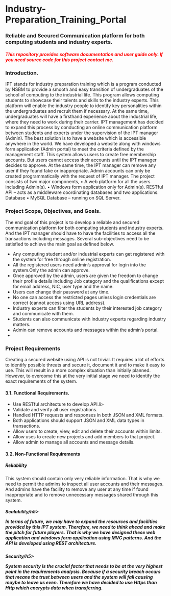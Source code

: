 # Industry-Preparation_Training_Portal

<h3>Reliable and Secured Communication platform for both computing students and industry experts. </h3>
<h5 style="color:red">This repository provides software documentation and user guide only. If you need source code for this project contact me.</h5>


<h3>Introduction.</h3>

<p>IPT stands for industry preparation training which is a program conducted by NSBM to provide a smooth and easy transition of undergraduates of the school of computing to the industrial life. This program allows computing students to showcase their talents and skills to the industry experts. This platform will enable the industry people to identify key personalities within the undergraduates and recruit them if necessary. At the same time, undergraduates will have a firsthand experience about the industrial life, where they need to work during their carrier.
IPT management has decided to expand this process by conducting an online communication platform between students and experts under the supervision of the IPT manager (Admin). The best solution is to have a website which is accessible anywhere in the world. We have developed a website along with windows form application (Admin portal) to meet the criteria defined by the management staff. This system allows users to create free membership accounts. But users cannot access their accounts until the IPT manager decides to approve. At the same time, the IPT manager can remove any user if they found fake or inappropriate. Admin accounts can only be created programmatically with the request of IPT manager.
The project consists of two major components, • A web platform for all the users including Admin(s). • Windows form application only for Admin(s).
RESTful API – acts as a middleware coordinating databases and two applications.
Database • MySQL Database – running on SQL Server.<p>

<h3>Project Scope, Objectives, and Goals.</h3>
  
<p>The end goal of this project is to develop a reliable and secured communication platform for both computing students and industry experts. And the IPT manager should have to have the facilities to access all the transactions including messages. Several sub-objectives need to be satisfied to achieve the main goal as defined below.<p>
  
  <ul>
  <li>Any computing student and/or industrial experts can get registered with the system for free through online registration.</li>
  <li>All the registered users need admin’s approval for login into the system.Only the admin can approve.</li>
  <li>Once approved by the admin, users are given the freedom to change their profile details including Job category and the qualifications except for email address, NIC, user type and the name.</li>
  <li>Users can change their password at any time.</li>
  <li>No one can access the restricted pages unless login credentials are correct (cannot access using URL address).</li>
  <li>Industry experts can filter the students by their interested job category and communicate with them.</li>
  <li>Students can also communicate with industry experts regarding industry matters.</li>
  <li>Admin can remove accounts and messages within the admin’s portal.<li>
</ul>

<h3>Project Requirements</h3>
<p>Creating a secured website using API is not trivial. It requires a lot of efforts to identify possible threats and secure it, document it and to make it easy to use. This will result in a more complex situation than initially planned. However, to overcome this at the very initial stage we need to identify the exact requirements of the system.<p>
<h4>3.1. Functional Requirements.</h4>
  
<ul>
  <li>Use RESTful architecture to develop API.li>
  <li>Validate and verify all user registrations.</li>
  <li>Handled HTTP requests and responses in both JSON and XML formats.</li>
  <li>Both applications should support JSON and XML data types in transactions.</li>
  <li>Allow users to create, view, edit and delete their accounts within limits.</li>
  <li>Allow uses to create new projects and add members to that project.</li>
  <li>Allow admin to manage all accounts and message details.</li>
</ul>

<h4>3.2. Non-Functional Requirements</h4>
<h5>Reliability</h5>
<p>This system should contain only very reliable information. That is why we need to permit the admins to inspect all user accounts and their messages. And admins have the facility to remove any user at any time if found inappropriate and to remove unnecessary messages shared through this system.<p>
<h5>Scalability/h5>
<p>In terms of future, we may have to expand the resources and facilities provided by this IPT system. Therefore, we need to think ahead and make the pitch for future players. That is why we have designed these web application and windows form application using MVC patterns. And the API is developed using REST architecture.<p>
<h5>Security/h5>
<p>System security is the crucial factor that needs to be at the very highest point in the requirements analysis. Because if a security breach occurs that means the trust between users and the system will fall causing maybe to leave us even. Therefore we have decided to use Https than Http which encrypts data when transferring.<p>
